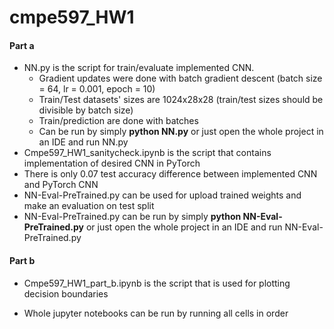 # cmpe597_HW1

#### Part a ####

* NN.py is the script for train/evaluate implemented CNN.
  * Gradient updates were done with batch gradient descent (batch size = 64, lr = 0.001, epoch = 10)
  * Train/Test datasets' sizes are 1024x28x28 (train/test sizes should be divisible by batch size)
  * Train/prediction are done with batches
  * Can be run by simply **python NN.py** or just open the whole project in an IDE and run NN.py
* Cmpe597_HW1_sanitycheck.ipynb is the script that contains implementation of desired CNN in PyTorch
* There is only 0.07 test accuracy difference between implemented CNN and PyTorch CNN
* NN-Eval-PreTrained.py can be used for upload trained weights and make an evaluation on test split
* NN-Eval-PreTrained.py can be run by simply **python NN-Eval-PreTrained.py** or just open the whole project in an IDE and run NN-Eval-PreTrained.py

#### Part b ####
* Cmpe597_HW1_part_b.ipynb is the script that is used for plotting decision boundaries


* Whole jupyter notebooks can be run by running all cells in order
          
